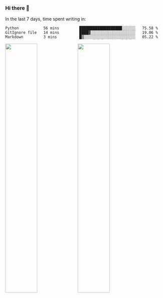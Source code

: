 ### Hi there 👋

In the last 7 days, time spent writing in:

<!--START_SECTION:waka-->
```text
Python           56 mins         ███████████████████░░░░░░   75.58 % 
GitIgnore file   14 mins         ████▓░░░░░░░░░░░░░░░░░░░░   19.06 % 
Markdown         3 mins          █▒░░░░░░░░░░░░░░░░░░░░░░░   05.22 % 
```
<!--END_SECTION:waka-->

<img src="https://wakatime.com/share/@jimtje/5d0c92de-08f8-4a72-8f2f-6a9693d1e318.svg" width=45% height=45%> <img src="https://wakatime.com/share/@jimtje/501498ae-bda5-4da7-a89d-b40bcdd5556d.svg" width=45% height=45%>
